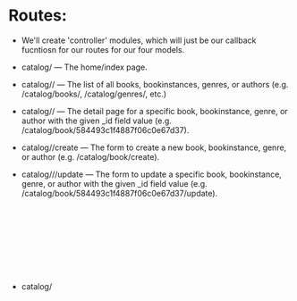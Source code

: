 
# Routes:
- We'll create 'controller' modules, which will just be 
  our callback fucntiosn for our routes for our four models.


- catalog/ — The home/index page.

- catalog/<objects>/ — The list of all books, bookinstances, genres, or authors (e.g. /catalog/books/, /catalog/genres/, etc.)

- catalog/<object>/<id> — The detail page for a specific book, bookinstance, genre, or author with the given _id field value (e.g. /catalog/book/584493c1f4887f06c0e67d37).

- catalog/<object>/create — The form to create a new book, bookinstance, genre, or author (e.g. /catalog/book/create).

- catalog/<object>/<id>/update — The form to update a specific book, bookinstance, genre, or author with the given _id field value (e.g. /catalog/book/584493c1f4887f06c0e67d37/update).

- catalog/<object>/<id>/delete — The form to delete a specific book, bookinstance, genre, author with the given _id field value (e.g. /catalog/book/584493c1f4887f06c0e67d37/delete).




# Packages:
1. cookie-parser: Used to parse cookie header and populate 
  request.cookies. Just gives us an easy way to access cookie information.
2. debug: Debugging utility tool.
3. npm install ejs
4. npm install express
3. morgan: An HTTP request logger middleware package.
4. http-error: Creates HTTP errors when we need them. Good
  for express error handling.
5. npm install mongodb
6. npm install mongoose
7. npm install nodemon
8. npm install express-async-handler


# Files:
1. www.js: Our entry point javascript file. It imports the actual express app
  object from 'app.js'. It sets the port, either to an environment variable or 
  port 3000. Finally it creates and starts an http server. Everything else is 
  boilerplate code that's not relevant.
2. app.js: Creates express application object 'app' and exports it. 

# Setup:

1. express express-locallibrary-tutorial --view=ejs; Generated the application via express application generator with ejs as view engine
2. Uninstalled 'cookie-parser', 'debug', 'http-errors' and 'morgan'. Then
   reinstalled them to get their latest versions.
3. Changed var to const in app.js. We left 'bin/www' alone, didn't touch it.

4. Run the below command in Windows Powershell to start the server:
  $ENV:DEBUG = "express-locallibrary-tutorial:*"; npm start


- NOTE: 
1. So it sets the environment variable 'DEBUG' to 'express-locallibrary-tutorial:*'.
  So this often enabled for debugging Nodejs applications. Setting up debugging for the 
  'express-locallibrary-tutorial' module, which is our project. The semi-colon ';' is used to 
  separate multiple commands, so right after it executes the npm start script.
2. Specifying the DEBUG variable enables console logging/debugging. We'll
  make this more simple and comfortable with nodemon and npm scripts.
- For getting to the directory
cd "onedrive/desktop/Sdev 265/CS-Programming-Notes/Backend-notes/Express_notes/express-locallibrary-tutorial"




# Killing ports:
- Sometimes we may have left a server running. 
  Do 'npx kill-port 3000', to kill any server 
  on port 3000.
